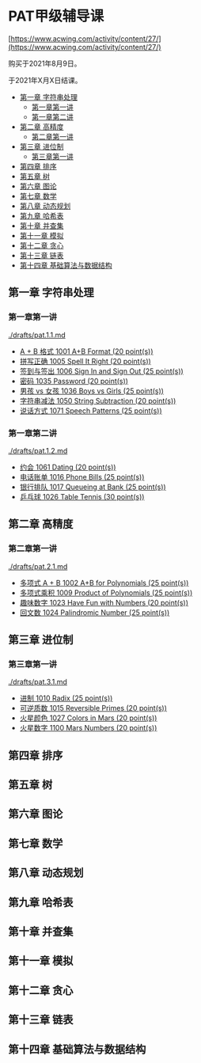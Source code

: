 # PAT甲级辅导课
[https://www.acwing.com/activity/content/27/](https://www.acwing.com/activity/content/27/)

购买于2021年8月9日。

于2021年X月X日结课。

<!-- @import "[TOC]" {cmd="toc" depthFrom=2 depthTo=6 orderedList=false} -->

<!-- code_chunk_output -->

- [第一章 字符串处理](#第一章-字符串处理)
  - [第一章第一讲](#第一章第一讲)
  - [第一章第二讲](#第一章第二讲)
- [第二章 高精度](#第二章-高精度)
  - [第二章第一讲](#第二章第一讲)
- [第三章 进位制](#第三章-进位制)
  - [第三章第一讲](#第三章第一讲)
- [第四章 排序](#第四章-排序)
- [第五章 树](#第五章-树)
- [第六章 图论](#第六章-图论)
- [第七章 数学](#第七章-数学)
- [第八章 动态规划](#第八章-动态规划)
- [第九章 哈希表](#第九章-哈希表)
- [第十章 并查集](#第十章-并查集)
- [第十一章 模拟](#第十一章-模拟)
- [第十二章 贪心](#第十二章-贪心)
- [第十三章 链表](#第十三章-链表)
- [第十四章 基础算法与数据结构](#第十四章-基础算法与数据结构)

<!-- /code_chunk_output -->

## 第一章 字符串处理

### 第一章第一讲
[./drafts/pat.1.1.md](./drafts/pat.1.1.md)

- [A + B 格式 1001 A+B Format (20 point(s))](./drafts/pat.1.1.md#字符串减法#a-b-格式-1001-ab-format-20-points)
- [拼写正确 1005 Spell It Right (20 point(s))](./drafts/pat.1.1.md#字符串减法#拼写正确-1005-spell-it-right-20-points)
- [签到与签出 1006 Sign In and Sign Out (25 point(s))](./drafts/pat.1.1.md#字符串减法#签到与签出-1006-sign-in-and-sign-out-25-points)
- [密码 1035 Password (20 point(s))](./drafts/pat.1.1.md#字符串减法#密码-1035-password-20-points)
- [男孩 vs 女孩 1036 Boys vs Girls (25 point(s))](./drafts/pat.1.1.md#字符串减法#男孩-vs-女孩-1036-boys-vs-girls-25-points)
- [字符串减法 1050 String Subtraction (20 point(s))](./drafts/pat.1.1.md#字符串减法#字符串减法-1050-string-subtraction-20-points)
- [说话方式 1071 Speech Patterns (25 point(s))](./drafts/pat.1.1.md#字符串减法#说话方式-1071-speech-patterns-25-points)

### 第一章第二讲
[./drafts/pat.1.2.md](./drafts/pat.1.2.md)

- [约会 1061 Dating (20 point(s))](./drafts/pat.1.2.md#约会-1061-dating-20-points)
- [电话账单 1016 Phone Bills (25 point(s))](./drafts/pat.1.2.md#电话账单-1016-phone-bills-25-points)
- [银行排队 1017 Queueing at Bank (25 point(s))](./drafts/pat.1.2.md#银行排队-1017-queueing-at-bank-25-points)
- [乒乓球 1026 Table Tennis (30 point(s))](./drafts/pat.1.2.md#乒乓球-1026-table-tennis-30-points)

## 第二章 高精度

### 第二章第一讲
[./drafts/pat.2.1.md](./drafts/pat.2.1.md)

- [多项式 A + B 1002 A+B for Polynomials (25 point(s))](./drafts/pat.2.1.md#多项式-a-b-1002-ab-for-polynomials-25-points)
- [多项式乘积 1009 Product of Polynomials (25 point(s))](./drafts/pat.2.1.md#多项式乘积-1009-product-of-polynomials-25-points)
- [趣味数字 1023 Have Fun with Numbers (20 point(s))](./drafts/pat.2.1.md#趣味数字-1023-have-fun-with-numbers-20-points)
- [回文数 1024 Palindromic Number (25 point(s))](./drafts/pat.2.1.md#回文数-1024-palindromic-number-25-points)

## 第三章 进位制

### 第三章第一讲
[./drafts/pat.3.1.md](./drafts/pat.3.1.md)

- [进制 1010 Radix (25 point(s))](./drafts/pat.3.1.md#进制-1010-radix-25-points)
- [可逆质数 1015 Reversible Primes (20 point(s))](./drafts/pat.3.1.md#可逆质数-1015-reversible-primes-20-points)
- [火星颜色 1027 Colors in Mars (20 point(s))](./drafts/pat.3.1.md#火星颜色-1027-colors-in-mars-20-points)
- [火星数字 1100 Mars Numbers (20 point(s))](./drafts/pat.3.1.md#火星数字-1100-mars-numbers-20-points)

## 第四章 排序

## 第五章 树

## 第六章 图论

## 第七章 数学

## 第八章 动态规划

## 第九章 哈希表

## 第十章 并查集

## 第十一章 模拟

## 第十二章 贪心

## 第十三章 链表

## 第十四章 基础算法与数据结构
